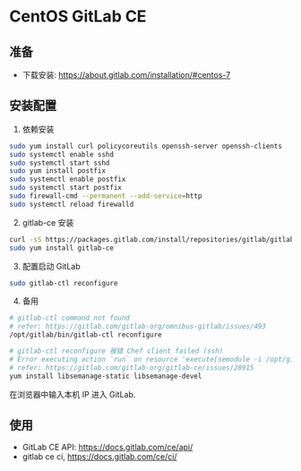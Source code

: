 # CentOS GitLab CE

## 准备

- 下载安装: <https://about.gitlab.com/installation/#centos-7>

## 安装配置

1. 依赖安装

```bash
sudo yum install curl policycoreutils openssh-server openssh-clients
sudo systemctl enable sshd
sudo systemctl start sshd
sudo yum install postfix
sudo systemctl enable postfix
sudo systemctl start postfix
sudo firewall-cmd --permanent --add-service=http
sudo systemctl reload firewalld
```

2. gitlab-ce 安装

```bash
curl -sS https://packages.gitlab.com/install/repositories/gitlab/gitlab-ce/script.rpm.sh | sudo bash
sudo yum install gitlab-ce
```

3. 配置启动 GitLab

```bash
sudo gitlab-ctl reconfigure
```

4. 备用

```bash
# gitlab-ctl command not found
# refer: https://gitlab.com/gitlab-org/omnibus-gitlab/issues/493
/opt/gitlab/bin/gitlab-ctl reconfigure

# gitlab-ctl reconfigure 报错 Chef client failed (ssh)
# Error executing action `run` on resource 'execute[semodule -i /opt/gitlab/embedded/selinux/...ssh-keygen.pp'
# refer: https://gitlab.com/gitlab-org/gitlab-ce/issues/28915
yum install libsemanage-static libsemanage-devel
```

在浏览器中输入本机 IP 进入 GitLab.

## 使用

- GitLab CE API: <https://docs.gitlab.com/ce/api/>
- gitlab ce ci, <https://docs.gitlab.com/ce/ci/>